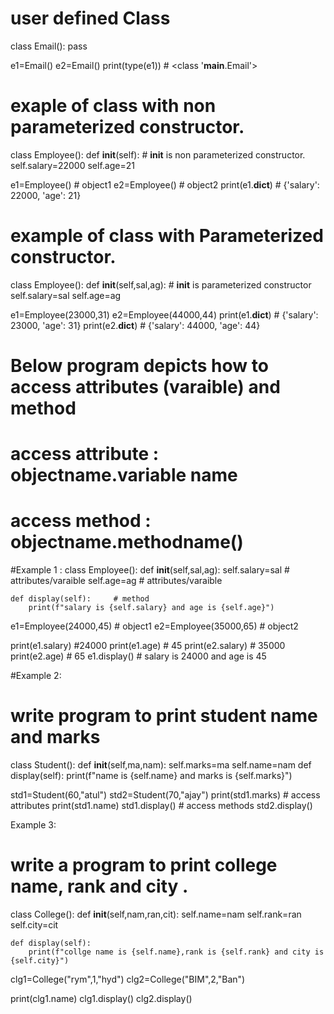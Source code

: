 # user defined Class 
class Email():
    pass

e1=Email()
e2=Email()
print(type(e1))  # <class '__main__.Email'>

# exaple of class with non parameterized constructor.

class Employee():
    def __init__(self):   # __init__ is non parameterized constructor.
        self.salary=22000
        self.age=21

e1=Employee()   # object1
e2=Employee()   # object2
print(e1.__dict__)  # {'salary': 22000, 'age': 21}

# example of class with Parameterized constructor.
class Employee():
    def __init__(self,sal,ag): # __init__ is parameterized constructor
        self.salary=sal
        self.age=ag

e1=Employee(23000,31)
e2=Employee(44000,44)
print(e1.__dict__)  # {'salary': 23000, 'age': 31}
print(e2.__dict__)  # {'salary': 44000, 'age': 44}


# Below program depicts how to access attributes (varaible) and method

# access attribute :  objectname.variable name
# access method :  objectname.methodname()

#Example 1 : 
class Employee():
    def __init__(self,sal,ag):
        self.salary=sal    #  attributes/varaible
        self.age=ag        #  attributes/varaible

    def display(self):     # method
        print(f"salary is {self.salary} and age is {self.age}")

e1=Employee(24000,45)  # object1
e2=Employee(35000,65)  # object2

print(e1.salary) #24000
print(e1.age)  # 45
print(e2.salary) # 35000
print(e2.age) # 65
e1.display()  #  salary is 24000 and age is 45

#Example 2:

# write program to print student name and marks

class Student():
    def __init__(self,ma,nam):
        self.marks=ma
        self.name=nam
    def display(self):
        print(f"name is {self.name} and marks is {self.marks}")

std1=Student(60,"atul")
std2=Student(70,"ajay")
print(std1.marks)   # access attributes
print(std1.name)
std1.display()       # access methods
std2.display()

Example 3:

# write a program to print college name, rank and city .

class College():
    def __init__(self,nam,ran,cit):
        self.name=nam
        self.rank=ran
        self.city=cit

    def display(self):
        print(f"collge name is {self.name},rank is {self.rank} and city is {self.city}")
clg1=College("rym",1,"hyd")
clg2=College("BIM",2,"Ban")

print(clg1.name)
clg1.display()
clg2.display()






